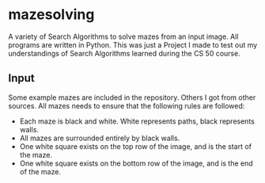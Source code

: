 # mazesolving
A variety of  Search Algorithms to solve mazes from an input image. All programs are written in Python. This was just a Project I made to test out my understandings of Search Algorithms learned during the CS 50 course.

## Input
Some example mazes are included in the repository. Others I got from other sources. All mazes needs to ensure that the following rules are followed:

- Each maze is black and white. White represents paths, black represents walls.
- All mazes are surrounded entirely by black walls.
- One white square exists on the top row of the image, and is the start of the maze.
- One white square exists on the bottom row of the image, and is the end of the maze.






